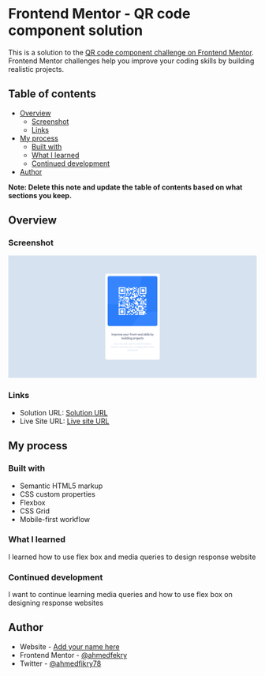 # Frontend Mentor - QR code component solution

This is a solution to the [QR code component challenge on Frontend Mentor](https://www.frontendmentor.io/challenges/qr-code-component-iux_sIO_H). Frontend Mentor challenges help you improve your coding skills by building realistic projects. 

## Table of contents

- [Overview](#overview)
  - [Screenshot](#screenshot)
  - [Links](#links)
- [My process](#my-process)
  - [Built with](#built-with)
  - [What I learned](#what-i-learned)
  - [Continued development](#continued-development)
- [Author](#author)

**Note: Delete this note and update the table of contents based on what sections you keep.**

## Overview

### Screenshot

![](./images/screenshot.png)

### Links

- Solution URL: [Solution URL](https://github.com/ahmedfekry/ahmedfekry.github.io/tree/master/FrontendMentor/qr-code-component-main)
- Live Site URL: [Live site URL](https://ahmedfekry.github.io/FrontendMentor/qr-code-component-main/)

## My process

### Built with

- Semantic HTML5 markup
- CSS custom properties
- Flexbox
- CSS Grid
- Mobile-first workflow

### What I learned

I learned how to use flex box and media queries to design response website 

### Continued development

I want to continue learning media queries and how to use flex box on designing response websites 

## Author

- Website - [Add your name here](https://www.your-site.com)
- Frontend Mentor - [@ahmedfekry](https://www.frontendmentor.io/profile/ahmedfekry)
- Twitter - [@ahmedfikry78](https://twitter.com/ahmedfikry78)
